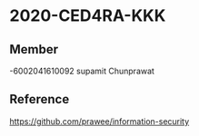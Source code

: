 # 2020-CED4RA-KKK
## Member




-6002041610092 supamit Chunprawat
## Reference
https://github.com/prawee/information-security
